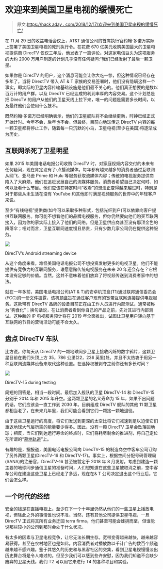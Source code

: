 # 欢迎来到美国卫星电视的缓慢死亡

> 原文:[https://hack aday . com/2018/12/17/欢迎来到美国卫星电视的缓慢死亡/](https://hackaday.com/2018/12/17/welcome-to-the-slow-death-of-satellite-tv-in-america/)

在 11 月 29 日的收益电话会议上，AT&T 通信公司的首席执行官约翰·多诺万实际上签署了美国卫星电视的死刑执行令。在花费 670 亿美元收购美国最大的卫星电视提供商 DirecTV 仅仅三年后，他发表了一篇评论，对这家电信巨头为这项服务的大约 2000 万用户制定的计划几乎没有任何疑问:“我们已经发射了最后一颗卫星。

如果你是 DirecTV 的用户，这个消息可能会让你大吃一惊，但这种情况已经存在多年了。当将 DirectTV 带入 AT & T 家族的交易签署时，他们没有隐瞒这样一个事实，即实际的卫星内容传输基础设施是他们最不关心的。他们真正想要的是数以百万计的用户群，以及 DirecTV 已经达成的利润丰厚的内容交易。这个计划总是把 DirecTV 的用户从他们的卫星天线上拉下来，唯一的问题是需要多长时间，以及最终他们会使用什么技术。

既然约翰·多诺万已经明确表示，他们的卫星舰队将不会继续更新，时钟已经正式开始计时。今年不会，后年也不会。但最终，目前向地球传送 DirecTV 内容的每一颗卫星都将停止工作，随着每一只沉默的小鸟，卫星电视(至少在美国)将逐渐成为历史。

## 互联网杀死了卫星明星

如果 2015 年美国电话电报公司收购 DirecTV 时，对家庭视频内容交付的未来有任何疑问，现在肯定没有了:点播流媒体。每年都有越来越多的消费者通过互联网从网飞、亚马逊 Prime 和 Hulu 等服务获取流媒体内容；传统的电视服务提供商陷入了大麻烦，他们在追赶发展自己的流媒体服务。消费者希望自己决定何时、如何以及看什么节目。他们应该在特定时间“收看”的想法正变得越来越过时，特别是对于那些从未生活在没有 YouTube 和其他即时满足视频服务的世界中的年轻客户来说。

至少“有线电视”提供商(如今可以采取多种形式，包括光纤到户)可以依靠向客户提供互联网服务。你可能不想看他们的品牌电视服务，但你仍然要向他们购买互联网接入，因为你的家实际上接入了他们的网络。但是卫星供应商甚至没有那顶金色的降落伞；相对而言，卫星互联网速度慢且昂贵，只有少数几家公司仍在提供这种服务。

[![](../Images/4289c24e184f54ff4c51b0024cdad9d6.png)](https://hackaday.com/wp-content/uploads/2018/12/directv_stb.jpg)

DirecTV’s Android streaming device

从这个角度来看，难怪美国电话电报公司不想投资发射更多的电视卫星。他们不能提供有竞争力的互联网服务，谁愿意赌传统电视服务在未来 20 年还会存在？它根本没有足够的价值。当然，这并不意味着他们放弃了将视频传送到消费者家中的想法。

就在一年多前，美国电话电报公司(AT & T)的安卓机顶盒(T1)通过联邦通信委员会(FCC)的一份文件披露，该机顶盒旨在通过客户现有的宽带互联网连接提供电视服务。这款带有 DirecTV 品牌的设备目前正在由工作人员进行内部测试，通常被称为“狗食化”；换句话说，在让消费者看到你自己的产品之前，先对其进行内部测试。这种新的 IP 电视服务预计将在 2019 年全面推出，试图让卫星用户转向基于互联网的节目的营销活动可能不会太久。

## 盘点 DirecTV 车队

比方说，你每天从 DirecTV 的一颗地球同步卫星上接收闪烁的数字鸦片，这颗卫星目前在我们头顶上方 35，786 公里(22，236 英里)处，并且不太热衷于用另一种互联网流媒体设备来取代这种设置。在选择权被剥夺之前你还有多长时间？

[![](../Images/f86fe6306208a2926e7619f018438574.png)](https://hackaday.com/wp-content/uploads/2018/12/directv_d15.jpg)

DirecTV-15 during testing

简短的回答是，相当一段时间。最后加入舰队的卫星 DirecTV-14 和 DirecTV-15 分别于 2014 年和 2015 年升空。这两颗卫星的名义寿命为 15 年，如果不出问题的话，它们应该会一直工作到 2030 年。目前组成 DirecTV 舰队的其他 11 颗卫星都相当老了，在未来几年里，我们可能会看到它们一颗接一颗地退役。

由于这些卫星运行的高度，将它们发送到更深的太空比将它们减速到足以迫使它们重返地球大气层所需的能量要少得多。因此，没有一颗 DirecTV 卫星会坠落回地球；相反，当它们到达运行寿命的终点时，它们将耗尽剩余的推进剂，将自己定位在所谓的“[墓地轨道](https://en.wikipedia.org/wiki/Graveyard_orbit)”上。

有趣的是，据报道，美国电话电报公司向 DirecTV-15 的制造商空中客车公司订购了另外两颗卫星(DirecTV-16 和 DirecTV-17)。事实上，根据空间分配号码管理局(SANA)的注册官，DirecTV-16 甚至被暂定于 2018 年 8 月发射。考虑到建造一颗主要的地球同步通信卫星的准备时间，人们想知道在这些卫星被取消之前，空中客车公司在建造这些卫星上已经走了多远，现在在& T 公司决定退出这个行业后，它们会怎么样。

## 一个时代的终结

安全的钱是在直播电视上，至少在下一个十年里仍然从他们的一些卫星上播放电视，但除此之外的事情谁也说不准。当然，还有其他公司提供卫星电视，一旦 DirecTV 正式将其所有业务迁回 terra firma，他们甚至可能会蜂拥而至，但谁能说那些较小的公司到那时会处于什么状况。

有太多的因素与卫星电视竞争，让它无法长期生存。宽带变得越来越快，越来越容易获得，甚至在农村地区也是如此，内容消费者对播放数以千计广告的数百个频道越来越不感兴趣。鉴于其悠久的历史和与黑客社区的交集，看到卫星电视慢慢淡出历史舞台将是令人难过的。但至少我们可以感到些许安慰，因为我们知道不会缺少废弃的卫星天线，我们 T2 可以用它来进行 T4 的各种项目和实验。